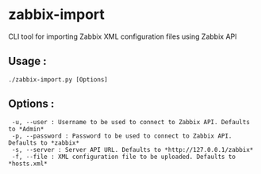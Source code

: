 zabbix-import
=============

CLI tool for importing Zabbix XML configuration files using Zabbix API

## Usage :

    ./zabbix-import.py [Options]

## Options :

     -u, --user : Username to be used to connect to Zabbix API. Defaults to *Admin*
     -p, --password : Password to be used to connect to Zabbix API. Defaults to *zabbix*
     -s, --server : Server API URL. Defaults to *http://127.0.0.1/zabbix*
     -f, --file : XML configuration file to be uploaded. Defaults to *hosts.xml*
